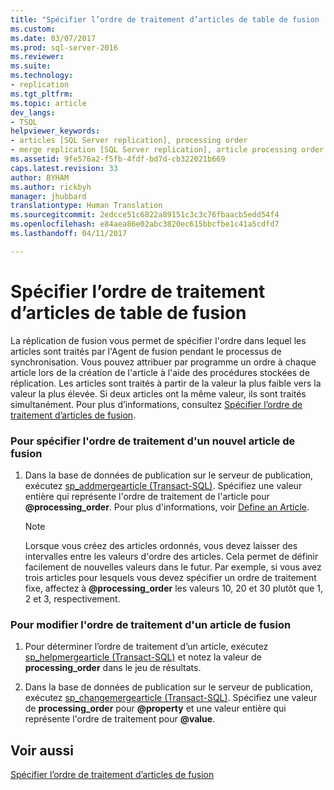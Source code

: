 ```yaml
---
title: "Spécifier l’ordre de traitement d’articles de table de fusion | Microsoft Docs"
ms.custom: 
ms.date: 03/07/2017
ms.prod: sql-server-2016
ms.reviewer: 
ms.suite: 
ms.technology:
- replication
ms.tgt_pltfrm: 
ms.topic: article
dev_langs:
- TSQL
helpviewer_keywords:
- articles [SQL Server replication], processing order
- merge replication [SQL Server replication], article processing order
ms.assetid: 9fe576a2-f5fb-4fdf-bd7d-cb322021b669
caps.latest.revision: 33
author: BYHAM
ms.author: rickbyh
manager: jhubbard
translationtype: Human Translation
ms.sourcegitcommit: 2edcce51c6822a89151c3c3c76fbaacb5edd54f4
ms.openlocfilehash: e84aea86e02abc3820ec615bbcfbe1c41a5cdfd7
ms.lasthandoff: 04/11/2017

---
```

# <a name="specify-the-processing-order-of-merge-table-articles"></a>Spécifier l’ordre de traitement d’articles de table de fusion
  La réplication de fusion vous permet de spécifier l'ordre dans lequel les articles sont traités par l'Agent de fusion pendant le processus de synchronisation. Vous pouvez attribuer par programme un ordre à chaque article lors de la création de l'article à l'aide des procédures stockées de réplication. Les articles sont traités à partir de la valeur la plus faible vers la valeur la plus élevée. Si deux articles ont la même valeur, ils sont traités simultanément. Pour plus d’informations, consultez [Spécifier l’ordre de traitement d’articles de fusion](../../../relational-databases/replication/merge/specify-the-processing-order-of-merge-articles.md).  
  
### <a name="to-specify-the-processing-order-for-a-new-merge-article"></a>Pour spécifier l'ordre de traitement d'un nouvel article de fusion  
  
1.  Dans la base de données de publication sur le serveur de publication, exécutez [sp_addmergearticle &#40;Transact-SQL&#41;](../../../relational-databases/system-stored-procedures/sp-addmergearticle-transact-sql.md). Spécifiez une valeur entière qui représente l'ordre de traitement de l'article pour **@processing_order**. Pour plus d'informations, voir [Define an Article](../../../relational-databases/replication/publish/define-an-article.md).  
  
    > [!NOTE]  
    >  Lorsque vous créez des articles ordonnés, vous devez laisser des intervalles entre les valeurs d'ordre des articles. Cela permet de définir facilement de nouvelles valeurs dans le futur. Par exemple, si vous avez trois articles pour lesquels vous devez spécifier un ordre de traitement fixe, affectez à **@processing_order** les valeurs 10, 20 et 30 plutôt que 1, 2 et 3, respectivement.  
  
### <a name="to-change-the-processing-order-of-a-merge-article"></a>Pour modifier l'ordre de traitement d'un article de fusion  
  
1.  Pour déterminer l’ordre de traitement d’un article, exécutez [sp_helpmergearticle &#40;Transact-SQL&#41;](../../../relational-databases/system-stored-procedures/sp-helpmergearticle-transact-sql.md) et notez la valeur de **processing_order** dans le jeu de résultats.  
  
2.  Dans la base de données de publication sur le serveur de publication, exécutez [sp_changemergearticle &#40;Transact-SQL&#41;](../../../relational-databases/system-stored-procedures/sp-changemergearticle-transact-sql.md). Spécifiez une valeur de **processing_order** pour **@property** et une valeur entière qui représente l'ordre de traitement pour **@value**.  
  
## <a name="see-also"></a>Voir aussi  
 [Spécifier l’ordre de traitement d’articles de fusion](../../../relational-databases/replication/merge/specify-the-processing-order-of-merge-articles.md)  
  
  
